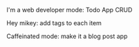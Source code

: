 I'm a web developer mode: Todo App CRUD

Hey mikey: add tags to each item

Caffeinated mode: make it a blog post app 